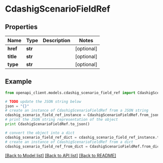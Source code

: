 # CdashigScenarioFieldRef


## Properties
Name | Type | Description | Notes
------------ | ------------- | ------------- | -------------
**href** | **str** |  | [optional] 
**title** | **str** |  | [optional] 
**type** | **str** |  | [optional] 

## Example

```python
from openapi_client.models.cdashig_scenario_field_ref import CdashigScenarioFieldRef

# TODO update the JSON string below
json = "{}"
# create an instance of CdashigScenarioFieldRef from a JSON string
cdashig_scenario_field_ref_instance = CdashigScenarioFieldRef.from_json(json)
# print the JSON string representation of the object
print CdashigScenarioFieldRef.to_json()

# convert the object into a dict
cdashig_scenario_field_ref_dict = cdashig_scenario_field_ref_instance.to_dict()
# create an instance of CdashigScenarioFieldRef from a dict
cdashig_scenario_field_ref_from_dict = CdashigScenarioFieldRef.from_dict(cdashig_scenario_field_ref_dict)
```
[[Back to Model list]](../README.md#documentation-for-models) [[Back to API list]](../README.md#documentation-for-api-endpoints) [[Back to README]](../README.md)


